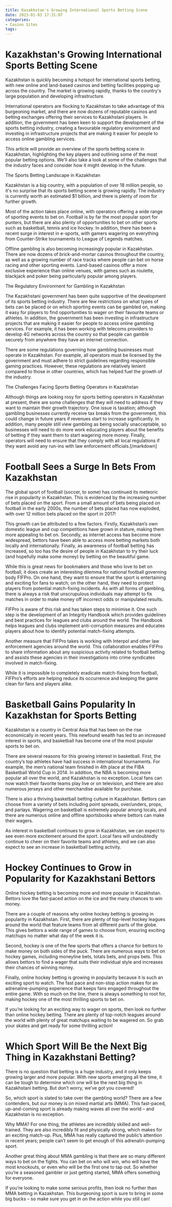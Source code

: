 ```yaml
---
title: Kazakhstan's Growing International Sports Betting Scene
date: 2023-01-03 17:31:07
categories:
- Casino Sites
tags:
---
```



#  Kazakhstan's Growing International Sports Betting Scene

Kazakhstan is quickly becoming a hotspot for international sports betting, with new online and land-based casinos and betting facilities popping up across the country. The market is growing rapidly, thanks to the country's large population and developing infrastructure.

International operators are flocking to Kazakhstan to take advantage of this burgeoning market, and there are now dozens of reputable casinos and betting exchanges offering their services to Kazakhstani players. In addition, the government has been keen to support the development of the sports betting industry, creating a favourable regulatory environment and investing in infrastructure projects that are making it easier for people to access online gambling services.

This article will provide an overview of the sports betting scene in Kazakhstan, highlighting the key players and outlining some of the most popular betting options. We'll also take a look at some of the challenges that the industry faces and consider how it might develop in the future.

The Sports Betting Landscape in Kazakhstan

Kazakhstan is a big country, with a population of over 18 million people, so it's no surprise that its sports betting scene is growing rapidly. The industry is currently worth an estimated $1 billion, and there is plenty of room for further growth.

Most of the action takes place online, with operators offering a wide range of sporting events to bet on. Football is by far the most popular sport for punters, but there are also plenty of opportunities to bet on other sports such as basketball, tennis and ice hockey. In addition, there has been a recent surge in interest in e-sports, with gamers wagering on everything from Counter-Strike tournaments to League of Legends matches.

Offline gambling is also becoming increasingly popular in Kazakhstan. There are now dozens of brick-and-mortar casinos throughout the country, as well as a growing number of race tracks where people can bet on horse racing and other sporting events. Land-based casinos offer a more exclusive experience than online venues, with games such as roulette, blackjack and poker being particularly popular among players.

The Regulatory Environment for Gambling in Kazakhstan

The Kazakhstani government has been quite supportive of the development of its sports betting industry. There are few restrictions on what types of bets can be placed or on which sporting events can be gambled on, making it easy for players to find opportunities to wager on their favourite teams or athletes. In addition, the government has been investing in infrastructure projects that are making it easier for people to access online gambling services. For example, it has been working with telecoms providers to develop 4G networks across the country so that people can gamble securely from anywhere they have an internet connection.

There are some regulations governing how gambling businesses must operate in Kazakhstan. For example, all operators must be licensed by the government and must adhere to strict guidelines regarding responsible gaming practices. However, these regulations are relatively lenient compared to those in other countries, which has helped fuel the growth of the industry.

The Challenges Facing Sports Betting Operators in Kazakhstan

Although things are looking rosy for sports betting operators in Kazakhstan at present, there are some challenges that they will need to address if they want to maintain their growth trajectory. One issue is taxation; although gambling businesses currently receive tax breaks from the government, this could change in future years if revenues start to increase significantly. In addition, many people still view gambling as being socially unacceptable, so businesses will need to do more work educating players about the benefits of betting if they want them to start wagering more money. Finally, operators will need to ensure that they comply with all local regulations if they want avoid any run-ins with law enforcement officials.[/markdown]

#  Football Sees a Surge In Bets From Kazakhstan

The global sport of football (soccer, to some) has continued its meteoric rise in popularity in Kazakhstan. This is evidenced by the increasing number of bets placed on the sport. From a small amount of bets being placed on football in the early 2000s, the number of bets placed has now exploded, with over 12 million bets placed on the sport in 2017!

This growth can be attributed to a few factors. Firstly, Kazakhstan’s own domestic league and cup competitions have grown in stature, making them more appealing to bet on. Secondly, as internet access has become more widespread, bettors have been able to access more betting markets both locally and internationally. Finally, as awareness of football betting has increased, so too has the desire of people in Kazakhstan to try their luck (and hopefully make some money) by betting on the beautiful game.

While this is great news for bookmakers and those who love to bet on football, it does create an interesting dilemma for national football governing body FIFPro. On one hand, they want to ensure that the sport is entertaining and exciting for fans to watch; on the other hand, they need to protect players from potential match-fixing incidents. As with all forms of gambling, there is always a risk that unscrupulous individuals may attempt to fix matches in order to make money off incorrect odds or manipulated results.

FIFPro is aware of this risk and has taken steps to minimise it. One such step is the development of an Integrity Handbook which provides guidelines and best practices for leagues and clubs around the world. The Handbook helps leagues and clubs implement anti-corruption measures and educates players about how to identify potential match-fixing attempts.

Another measure that FIFPro takes is working with Interpol and other law enforcement agencies around the world. This collaboration enables FIFPro to share information about any suspicious activity related to football betting and assists these agencies in their investigations into crime syndicates involved in match-fixing.

While it is impossible to completely eradicate match-fixing from football, FIFPro’s efforts are helping reduce its occurrence and keeping the game clean for fans and players alike.

#  Basketball Gains Popularity In Kazakhstan for Sports Betting

Kazakhstan is a country in Central Asia that has been on the rise economically in recent years. This newfound wealth has led to an increased interest in sports, and basketball has become one of the most popular sports to bet on.

There are several reasons for this growing interest in basketball. First, the country’s top athletes have had success in international tournaments. For example, the men’s national team finished in 4th place at the FIBA Basketball World Cup in 2014. In addition, the NBA is becoming more popular all over the world, and Kazakhstan is no exception. Local fans can now watch their favorite teams play live or on television, and there are also numerous jerseys and other merchandise available for purchase.

There is also a thriving basketball betting culture in Kazakhstan. Bettors can choose from a variety of bets including point spreads, over/unders, props, and parlays. Wagering on basketball is extremely popular among locals, and there are numerous online and offline sportsbooks where bettors can make their wagers.

As interest in basketball continues to grow in Kazakhstan, we can expect to see even more excitement around the sport. Local fans will undoubtedly continue to cheer on their favorite teams and athletes, and we can also expect to see an increase in basketball betting activity.

#  Hockey Continues to Grow in Popularity for Kazakhstani Bettors

Online hockey betting is becoming more and more popular in Kazakhstan. Bettors love the fast-paced action on the ice and the many chances to win money.

There are a couple of reasons why online hockey betting is growing in popularity in Kazakhstan. First, there are plenty of top-level hockey leagues around the world that feature teams from all different parts of the globe. This gives bettors a wide range of games to choose from, ensuring exciting matchups no matter what day of the week it is.

Second, hockey is one of the few sports that offers a chance for bettors to make money on both sides of the puck. There are numerous ways to bet on hockey games, including moneyline bets, totals bets, and props bets. This allows bettors to find a wager that suits their individual style and increases their chances of winning money.

Finally, online hockey betting is growing in popularity because it is such an exciting sport to watch. The fast pace and non-stop action makes for an adrenaline-pumping experience that keeps fans engaged throughout the entire game. With so much on the line, there is always something to root for, making hockey one of the most thrilling sports to bet on.

If you’re looking for an exciting way to wager on sports, then look no further than online hockey betting. There are plenty of top-notch leagues around the world with plenty of great matchups waiting to be wagered on. So grab your skates and get ready for some thrilling action!

#  Which Sport Will Be the Next Big Thing in Kazakhstani Betting?

There is no question that betting is a huge industry, and it only keeps growing larger and more popular. With new sports emerging all the time, it can be tough to determine which one will be the next big thing in Kazakhstani betting. But don’t worry, we’ve got you covered!

So, which sport is slated to take over the gambling world? There are a few contenders, but our money is on mixed martial arts (MMA). This fast-paced, up-and-coming sport is already making waves all over the world – and Kazakhstan is no exception.

Why MMA? For one thing, the athletes are incredibly skilled and well-trained. They are also incredibly fit and physically strong, which makes for an exciting match-up. Plus, MMA has really captured the public’s attention in recent years; people can’t seem to get enough of this adrenalin-pumping sport.

Another great thing about MMA gambling is that there are so many different ways to bet on the fights. You can bet on who will win, who will have the most knockouts, or even who will be the first one to tap out. So whether you’re a seasoned gambler or just getting started, MMA offers something for everyone.

If you’re looking to make some serious profits, then look no further than MMA betting in Kazakhstan. This burgeoning sport is sure to bring in some big bucks – so make sure you get in on the action while you still can!